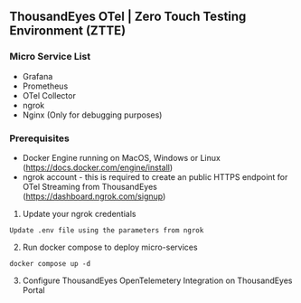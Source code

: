 ## ThousandEyes OTel | Zero Touch Testing Environment (ZTTE)

### Micro Service List
- Grafana
- Prometheus
- OTel Collector
- ngrok
- Nginx (Only for debugging purposes)

### Prerequisites
- Docker Engine running on MacOS, Windows or Linux (https://docs.docker.com/engine/install)
- ngrok account - this is required to create an public HTTPS endpoint for OTel Streaming from ThousandEyes (https://dashboard.ngrok.com/signup)

1. Update your ngrok credentials
```
Update .env file using the parameters from ngrok
```

2. Run docker compose to deploy micro-services
```
docker compose up -d
```

3. Configure ThousandEyes OpenTelemetery Integration on ThousandEyes Portal